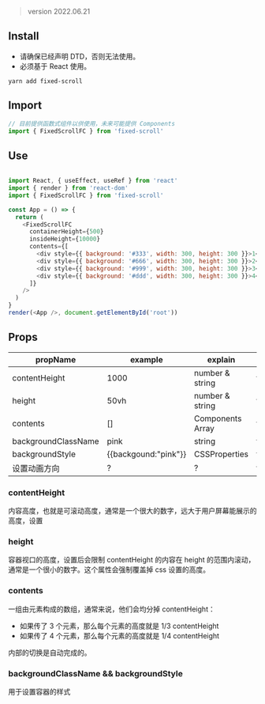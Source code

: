 
> version 2022.06.21

## Install

* 请确保已经声明 DTD，否则无法使用。
* 必须基于 React 使用。

```
yarn add fixed-scroll
```

## Import
```javascript
// 目前提供函数式组件以供使用，未来可能提供 Components 
import { FixedScrollFC } from 'fixed-scroll'
```


## Use
```javascript

import React, { useEffect, useRef } from 'react'
import { render } from 'react-dom'
import { FixedScrollFC } from 'fixed-scroll'

const App = () => {
  return (
    <FixedScrollFC
      containerHeight={500}
      insideHeight={10000}
      contents={[
        <div style={{ background: '#333', width: 300, height: 300 }}>1</div>,
        <div style={{ background: '#666', width: 300, height: 300 }}>2</div>,
        <div style={{ background: '#999', width: 300, height: 300 }}>3</div>,
        <div style={{ background: '#ddd', width: 300, height: 300 }}>4</div>,
      ]}
    />
  )
}
render(<App />, document.getElementById('root'))
```

## Props

| propName            | example              | explain          | require |
| ------------------- | -------------------- | ---------------- | ------- |
| contentHeight       | 1000                 | number & string  | true    |
| height              | 50vh                 | number & string  | true    |
| contents            | []                   | Components Array | true    |
| backgroundClassName | pink                 | string           | false   |
| backgroundStyle     | {{backgound:"pink"}} | CSSProperties    | false   |
| 设置动画方向        | ?                    | ?                | false   |


### contentHeight
内容高度，也就是可滚动高度，通常是一个很大的数字，远大于用户屏幕能展示的高度，设置

### height
容器视口的高度，设置后会限制 contentHeight 的内容在 height 的范围内滚动，通常是一个很小的数字。这个属性会强制覆盖掉 css 设置的高度。

### contents
一组由元素构成的数组，通常来说，他们会均分掉 contentHeight：
  - 如果传了 3 个元素，那么每个元素的高度就是 1/3 contentHeight
  - 如果传了 4 个元素，那么每个元素的高度就是 1/4 contentHeight
  
内部的切换是自动完成的。

### backgroundClassName && backgroundStyle
用于设置容器的样式


